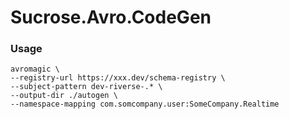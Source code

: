 # Sucrose.Avro.CodeGen

### Usage

```
avromagic \
--registry-url https://xxx.dev/schema-registry \
--subject-pattern dev-riverse-.* \
--output-dir ./autogen \
--namespace-mapping com.somcompany.user:SomeCompany.Realtime
```
